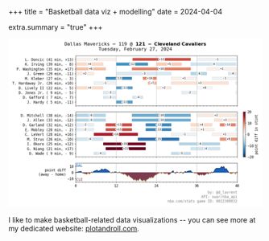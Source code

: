 +++
title = "Basketball data viz + modelling"
date = 2024-04-04

extra.summary = "true"
+++

![](/files/game_rotations.png)<!-- -->

I like to make basketball-related data visualizations -- you can see more at my dedicated website: [plotandroll.com](https://plotandroll.com).

<!-- more -->